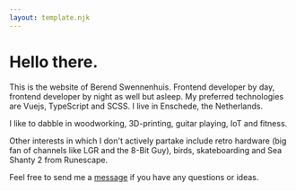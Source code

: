 ```yaml
---
layout: template.njk
---
```


# Hello there.

This is the website of Berend Swennenhuis. Frontend developer by day, frontend developer by night as well but asleep. My preferred technologies are Vuejs, TypeScript and SCSS. I live in Enschede, the Netherlands.

I like to dabble in woodworking, 3D-printing, guitar playing, IoT and fitness.

Other interests in which I don't actively partake include retro hardware (big fan of channels like LGR and the 8-Bit Guy), birds, skateboarding and Sea Shanty 2 from Runescape.

Feel free to send me a  <a href="mailto:berendswennenhuis@gmail.com">message</a> if you have any questions or ideas.
